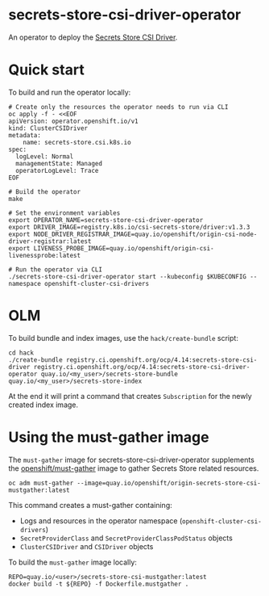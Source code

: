 # secrets-store-csi-driver-operator

An operator to deploy the [Secrets Store CSI Driver](https://github.com/openshift/secrets-store-csi-driver).

# Quick start

To build and run the operator locally:

```shell
# Create only the resources the operator needs to run via CLI
oc apply -f - <<EOF
apiVersion: operator.openshift.io/v1
kind: ClusterCSIDriver
metadata:
    name: secrets-store.csi.k8s.io
spec:
  logLevel: Normal
  managementState: Managed
  operatorLogLevel: Trace
EOF

# Build the operator
make

# Set the environment variables
export OPERATOR_NAME=secrets-store-csi-driver-operator
export DRIVER_IMAGE=registry.k8s.io/csi-secrets-store/driver:v1.3.3
export NODE_DRIVER_REGISTRAR_IMAGE=quay.io/openshift/origin-csi-node-driver-registrar:latest
export LIVENESS_PROBE_IMAGE=quay.io/openshift/origin-csi-livenessprobe:latest

# Run the operator via CLI
./secrets-store-csi-driver-operator start --kubeconfig $KUBECONFIG --namespace openshift-cluster-csi-drivers
```

# OLM

To build bundle and index images, use the `hack/create-bundle` script:

```shell
cd hack
./create-bundle registry.ci.openshift.org/ocp/4.14:secrets-store-csi-driver registry.ci.openshift.org/ocp/4.14:secrets-store-csi-driver-operator quay.io/<my_user>/secrets-store-bundle quay.io/<my_user>/secrets-store-index
```

At the end it will print a command that creates `Subscription` for the newly created index image.

# Using the must-gather image

The `must-gather` image for secrets-store-csi-driver-operator supplements the [openshift/must-gather](https://github.com/openshift/must-gather) image to gather Secrets Store related resources.

```shell
oc adm must-gather --image=quay.io/openshift/origin-secrets-store-csi-mustgather:latest
```

This command creates a must-gather containing:
- Logs and resources in the operator namespace (`openshift-cluster-csi-drivers`)
- `SecretProviderClass` and `SecretProviderClassPodStatus` objects
- `ClusterCSIDriver` and `CSIDriver` objects

To build the `must-gather` image locally:

```shell
REPO=quay.io/<user>/secrets-store-csi-mustgather:latest
docker build -t ${REPO} -f Dockerfile.mustgather .
```
